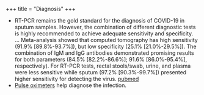 +++
title = "Diagnosis"
+++

- RT-PCR remains the gold standard for the diagnosis of COVID-19 in sputum samples. However, the combination of different diagnostic tests is highly recommended to achieve adequate sensitivity and specificity. ... Meta-analysis showed that computed tomography has high sensitivity (91.9% [89.8%-93.7%]), but low specificity (25.1% [21.0%-29.5%]). The combination of IgM and IgG antibodies demonstrated promising results for both parameters (84.5% [82.2%-86.6%]; 91.6% [86.0%-95.4%], respectively). For RT-PCR tests, rectal stools/swab, urine, and plasma were less sensitive while sputum (97.2% [90.3%-99.7%]) presented higher sensitivity for detecting the virus.  [pubmed](https://pubmed.ncbi.nlm.nih.gov/32659413/)
- [Pulse oximeters]() help diagnose the infection.